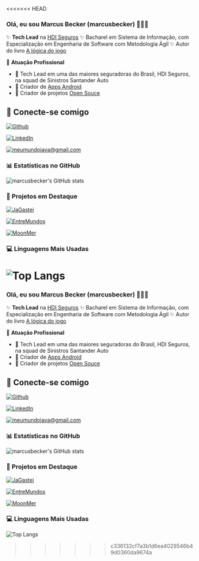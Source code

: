 <<<<<<< HEAD
### Olá, eu sou Marcus Becker (marcusbecker) 👋👋👋

✨ **Tech Lead** na [HDI Seguros](https://www.hdiseguros.com.br/) ✨ Bacharel em Sistema de Informação, com Especialização em Engenharia de Software com Metodologia Ágil ✨ Autor do livro [A lógica do jogo](https://www.casadocodigo.com.br/products/livro-logica-jogo)

🏢 **Atuação Profissional**
- 🚗 Tech Lead em uma das maiores seguradoras do Brasil, HDI Seguros, na squad de Sinistros Santander Auto 
- 📱 Criador de [Apps Android](https://play.google.com/store/apps/developer?id=Marcus+Vinicius+Becker)
- 🚀 Criador de projetos [Open Souce](https://github.com/marcusbecker)

## 📩 Conecte-se comigo

[![Github](https://img.shields.io/badge/Github-0080ff?style=for-the-badge&logo=github&logocolor=fff)](https://github.com/marcusbecker)

[![LinkedIn](https://img.shields.io/badge/Linkedin-0080ff?style=for-the-badge&logo=linkedin&logocolor=fff)](https://www.linkedin.com/in/marcusvbecker/)

[![meumundojava@gmail.com](https://img.shields.io/badge/Gmail-ccc?style=for-the-badge&logo=gmail)](mailto:meumundojava@gmail.com)

### 📊 Estatísticas no GitHub

![marcusbecker's GitHub stats](https://github-readme-stats.vercel.app/api?username=marcusbecker&show_icons=true&theme=dracula)

### 👷 Projetos em Destaque

[![JaGastei](https://github-readme-stats.vercel.app/api/pin/?username=marcusbecker&repo=JaGastei)](https://github.com/marcusbecker/JaGastei)

[![EntreMundos](https://github-readme-stats.vercel.app/api/pin/?username=marcusbecker&repo=EntreMundos)](https://github.com/marcusbecker/EntreMundos)

[![MoonMer](https://github-readme-stats.vercel.app/api/pin/?username=marcusbecker&repo=MoonMer)](https://github.com/marcusbecker/MoonMer)

### 💻 Linguagens Mais Usadas

![Top Langs](https://github-readme-stats.vercel.app/api/top-langs/?username=marcusbecker&layout=compact)
=======
### Olá, eu sou Marcus Becker (marcusbecker) 👋👋👋

✨ **Tech Lead** na [HDI Seguros](https://www.hdiseguros.com.br/) ✨ Bacharel em Sistema de Informação, com Especialização em Engenharia de Software com Metodologia Ágil ✨ Autor do livro [A lógica do jogo](https://www.casadocodigo.com.br/products/livro-logica-jogo)

🏢 **Atuação Profissional**
- 🚗 Tech Lead em uma das maiores seguradoras do Brasil, HDI Seguros, na squad de Sinistros Santander Auto 
- 📱 Criador de [Apps Android](https://play.google.com/store/apps/developer?id=Marcus+Vinicius+Becker)
- 🚀 Criador de projetos [Open Souce](https://github.com/marcusbecker)

## 📩 Conecte-se comigo

[![Github](https://img.shields.io/badge/Github-0080ff?style=for-the-badge&logo=github&logocolor=fff)](https://github.com/marcusbecker)

[![LinkedIn](https://img.shields.io/badge/Linkedin-0080ff?style=for-the-badge&logo=linkedin&logocolor=fff)](https://www.linkedin.com/in/marcusvbecker/)

[![meumundojava@gmail.com](https://img.shields.io/badge/Gmail-ccc?style=for-the-badge&logo=gmail)](mailto:meumundojava@gmail.com)

### 📊 Estatísticas no GitHub

![marcusbecker's GitHub stats](https://github-readme-stats.vercel.app/api?username=marcusbecker&show_icons=true&theme=dracula)

### 👷 Projetos em Destaque

[![JaGastei](https://github-readme-stats.vercel.app/api/pin/?username=marcusbecker&repo=JaGastei)](https://github.com/marcusbecker/JaGastei)

[![EntreMundos](https://github-readme-stats.vercel.app/api/pin/?username=marcusbecker&repo=EntreMundos)](https://github.com/marcusbecker/EntreMundos)

[![MoonMer](https://github-readme-stats.vercel.app/api/pin/?username=marcusbecker&repo=MoonMer)](https://github.com/marcusbecker/MoonMer)

### 💻 Linguagens Mais Usadas

![Top Langs](https://github-readme-stats.vercel.app/api/top-langs/?username=marcusbecker&layout=compact)
>>>>>>> c336132cf7a3b1d6ea4029546b49d0360da9674a
